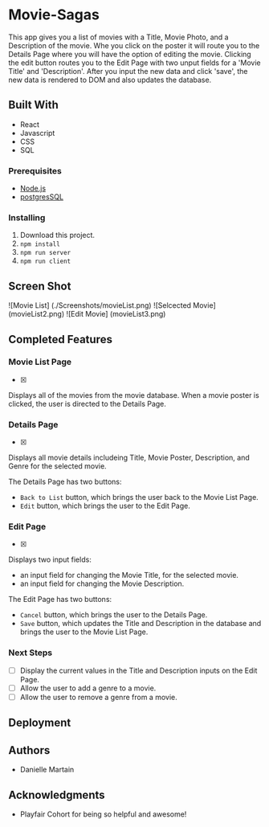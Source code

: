 # Movie-Sagas

This app gives you a list of movies with a Title, Movie Photo, and a Description of the movie. Whe you click on the poster it will route you to the Details Page where you will have the option of editing the movie. Clicking the edit button routes you to the Edit Page with two unput fields for a 'Movie Title' and 'Description'. After you input the new data and click 'save', the new data is rendered to DOM and also updates the database. 


## Built With

- React
- Javascript
- CSS
- SQL



### Prerequisites

- [Node.js](https://nodejs.org/en/)
- [postgresSQL](https://www.postgresql.org)


### Installing

1. Download this project.
2. `npm install`
3. `npm run server`
4. `npm run client`

## Screen Shot


![Movie List] (./Screenshots/movieList.png)
![Selcected Movie] (movieList2.png)
![Edit Movie] (movieList3.png)


## Completed Features

 ### Movie List Page

 - [x]

Displays all of the movies from the movie database. When a movie poster is clicked, the user is directed to the Details Page.

### Details Page

- [x]

Displays all movie details includeing Title, Movie Poster, Description, and Genre for the selected movie.

The Details Page has two buttons:

- `Back to List` button, which brings the user back to the Movie List Page.
- `Edit` button, which brings the user to the Edit Page.

### Edit Page

- [x]

Displays two input fields:

- an input field for changing the Movie Title, for the selected movie.
- an input field for changing the Movie Description.

The Edit Page has two buttons:

- `Cancel` button, which brings the user to the Details Page.
- `Save` button, which updates the Title and Description in the database and brings the user to the Movie List Page.


### Next Steps

- [ ] Display the current values in the Title and Description inputs on the Edit Page.
- [ ] Allow the user to add a genre to a movie.
- [ ] Allow the user to remove a genre from a movie.

## Deployment


## Authors

* Danielle Martain


## Acknowledgments

* Playfair Cohort for being so helpful and awesome!